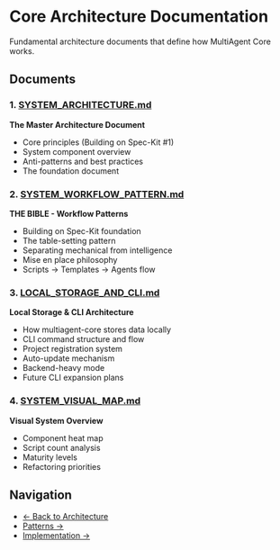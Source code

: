# Core Architecture Documentation

Fundamental architecture documents that define how MultiAgent Core works.

## Documents

### 1. [SYSTEM_ARCHITECTURE.md](./SYSTEM_ARCHITECTURE.md)
**The Master Architecture Document**

- Core principles (Building on Spec-Kit #1)
- System component overview
- Anti-patterns and best practices
- The foundation document

### 2. [SYSTEM_WORKFLOW_PATTERN.md](./SYSTEM_WORKFLOW_PATTERN.md)
**THE BIBLE - Workflow Patterns**

- Building on Spec-Kit foundation
- The table-setting pattern
- Separating mechanical from intelligence
- Mise en place philosophy
- Scripts → Templates → Agents flow

### 3. [LOCAL_STORAGE_AND_CLI.md](./LOCAL_STORAGE_AND_CLI.md)
**Local Storage & CLI Architecture**

- How multiagent-core stores data locally
- CLI command structure and flow
- Project registration system
- Auto-update mechanism
- Backend-heavy mode
- Future CLI expansion plans

### 4. [SYSTEM_VISUAL_MAP.md](./SYSTEM_VISUAL_MAP.md)
**Visual System Overview**

- Component heat map
- Script count analysis
- Maturity levels
- Refactoring priorities

## Navigation

- [← Back to Architecture](../)
- [Patterns →](../patterns/)
- [Implementation →](../implementation/)
